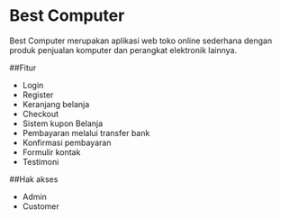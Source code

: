 # Best Computer
Best Computer merupakan aplikasi web toko online sederhana dengan produk penjualan komputer dan perangkat elektronik lainnya.

##Fitur
- Login
- Register
- Keranjang belanja
- Checkout
- Sistem kupon Belanja
- Pembayaran melalui transfer bank
- Konfirmasi pembayaran
- Formulir kontak
- Testimoni

##Hak akses
- Admin
- Customer
